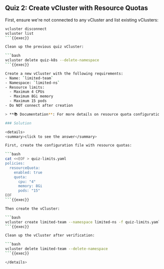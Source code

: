 ## Quiz 2: Create vCluster with Resource Quotas

First, ensure we're not connected to any vCluster and list existing vClusters:

```bash
vcluster disconnect
vcluster list
```{{exec}}

Clean up the previous quiz vCluster:

```bash
vcluster delete quiz-k8s --delete-namespace
```{{exec}}

Create a new vCluster with the following requirements:
- Name: `limited-team`
- Namespace: `limited-ns`
- Resource limits:
  - Maximum 4 CPUs
  - Maximum 8Gi memory
  - Maximum 15 pods
- Do NOT connect after creation

> **📚 Documentation**: For more details on resource quota configuration, see [vCluster Resource Quota Policies](https://www.vcluster.com/docs/vcluster/configure/vcluster-yaml/policies/resource-quota)

### Solution

<details>
<summary>click to see the answer</summary>

First, create the configuration file with resource quotas:

```bash
cat <<EOF > quiz-limits.yaml
policies:
  resourceQuota:
    enabled: true
    quota:
      cpu: "4"
      memory: 8Gi
      pods: "15"
EOF
```{{exec}}

Then create the vCluster:

```bash
vcluster create limited-team --namespace limited-ns -f quiz-limits.yaml --connect=false
```{{exec}}

Clean up the vCluster after verification:

```bash
vcluster delete limited-team --delete-namespace
```{{exec}}

</details>